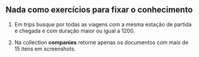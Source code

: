 ## Nada como exercícios para fixar o conhecimento

1.  Em trips busque por todas as viagens com a mesma estação de partida e chegada e com duração maior ou igual a 1200.

2.  Na collection **companies** retorne apenas os documentos com mais de 15 itens em screenshots.


